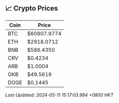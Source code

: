 ## 📈 Crypto Prices

| Coin | Price |
| ---- | ----- |
| BTC | $60907.9774 |
| ETH | $2918.0712 |
| BNB | $586.4350 |
| CRV | $0.4234 |
| ARB | $1.0004 |
| OKB | $49.5619 |
| DOGE | $0.1445 |

_Last Updated: 2024-05-11 15:17:03.984 +0800 HKT_